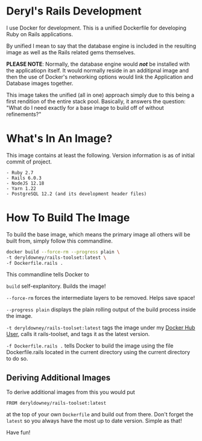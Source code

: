 
# Deryl's Rails Development

I use Docker for development. This is a unified Dockerfile for developing Ruby on Rails applications.

By unified I mean to say that the database engine is included in the resulting image as well as the Rails related gems themselves.

**PLEASE NOTE**: Normally, the database engine would ***not*** be installed with the applicatiopn itself. It would normally reside in an additipnal image and then the use of Docker's networking options would link the Application and Database images together.

This image takes the unified (all in one) approach simply due to this being a first rendition of the entire stack pool. Basically, it answers the question: "What do I need exactly for a base image to build off of without refinements?"

# What's In An Image?

This image contains at least the following. Version information is as of initial commit of project.

    - Ruby 2.7
    - Rails 6.0.3
    - NodeJS 12.18
    - Yarn 1.22
    - PostgreSQL 12.2 (and its development header files)

# How To Build The Image

To build the base image, which means the primary image all others will be built from, simply follow this commandline.

```sh
docker build --force-rm --progress plain \
-t deryldowney/rails-toolset:latest \
-f Dockerfile.rails .
```

This commandline tells Docker to

`build` self-explanitory. Builds the image!

`--force-rm` forces the intermediate layers to be removed. Helps save space!

`--progress plain` displays the plain rolling output of the build process inside the image.

`-t deryldowney/rails-toolset:latest` tags the image under my [Docker Hub User](https://hub.docker.com/repository/docker/deryldowney/rails-toolset), calls it rails-toolset, and tags it as the latest version.

`-f Dockerfile.rails .` tells Docker to build the image using the file Dockerfile.rails located in the current directory using the current directory to do so.

## Deriving Additional Images

To derive additional images from this you would put

```
FROM deryldowney/rails-toolset:latest
```
at the top of your own `Dockerfile` and build out from there. Don't forget the `latest` so you always have the most up to date version. Simple as that!

Have fun!
